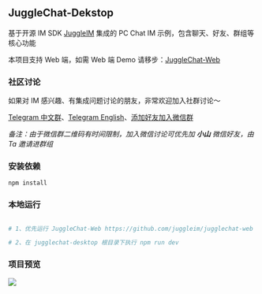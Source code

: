 ## JuggleChat-Dekstop

基于开源 IM SDK [JuggleIM](https://github.com/juggleim) 集成的 PC Chat IM  示例，包含聊天、好友、群组等核心功能

本项目支持 Web 端，如需 Web 端 Demo 请移步：[JuggleChat-Web](https://github.com/juggleim/jugglechat-web)

### 社区讨论

如果对 IM 感兴趣、有集成问题讨论的朋友，非常欢迎加入社群讨论～

[Telegram 中文群](https://t.me/juggleim_zh)、[Telegram English](https://t.me/juggleim_en)、[添加好友加入微信群](https://downloads.juggleim.com/xiaoshan.jpg)

_备注：由于微信群二维码有时间限制，加入微信讨论可优先加 **小山** 微信好友，由 Ta 邀请进群组_


### 安装依赖

```sh
npm install
```

### 本地运行

```sh

# 1、优先运行 JuggleChat-Web https://github.com/juggleim/jugglechat-web

# 2、在 jugglechat-desktop 根目录下执行 npm run dev

```

### 项目预览

![](https://downloads.juggleim.com/website/static/demo-web.png)